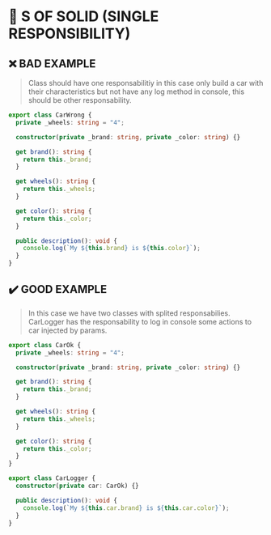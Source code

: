 # 💎 S OF SOLID (SINGLE RESPONSIBILITY)

## ❌ BAD EXAMPLE

> Class should have one responsabilitiy in this case
only build a car with their characteristics but not
have any log method in console, this should be other
responsability.

```ts
export class CarWrong {
  private _wheels: string = "4";

  constructor(private _brand: string, private _color: string) {}

  get brand(): string {
    return this._brand;
  }

  get wheels(): string {
    return this._wheels;
  }

  get color(): string {
    return this._color;
  }

  public description(): void {
    console.log(`My ${this.brand} is ${this.color}`);
  }
}
```

## ✔️ GOOD EXAMPLE

> In this case we have two classes with splited responsabilies.
  CarLogger has the responsability to log in console some actions
  to car injected by params.

```ts
export class CarOk {
  private _wheels: string = "4";

  constructor(private _brand: string, private _color: string) {}

  get brand(): string {
    return this._brand;
  }

  get wheels(): string {
    return this._wheels;
  }

  get color(): string {
    return this._color;
  }
}

export class CarLogger {
  constructor(private car: CarOk) {}

  public description(): void {
    console.log(`My ${this.car.brand} is ${this.car.color}`);
  }
}
```
